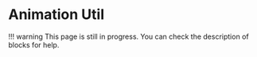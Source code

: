 # Animation Util

!!! warning
    This page is still in progress. You can check the description of blocks for help.
